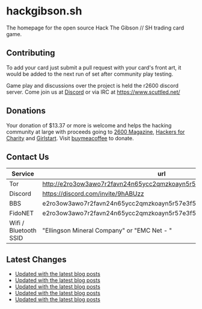 # hackgibson.sh
The homepage for the open source Hack The Gibson // SH trading card game.


## Contributing

To add your card just submit a pull request with your card's front art, it would be added to the next run of set after community play testing.

Game play and discussions over the project is held the r2600 discord server. Come join us at [Discord](https://discord.com/invite/9hABUzz) or via IRC at https://www.scuttled.net/


## Donations

Your donation of $13.37 or more is welcome and helps the hacking community at large with proceeds going to [2600 Magazine](https://2600.com/), [Hackers for Charity](https://hackersforcharity.org) and [Girlstart](https://girlstart.org).  Visit [buymeacoffee](https://www.buymeacoffee.com/hackgibson.sh) to donate.


## Contact Us

Service | url
-|-
Tor | http://e2ro3ow3awo7r2favn24n65ycc2qmzkoayn5r57e3f56nvjwdcgg32ad.onion
Discord | https://discord.com/invite/9hABUzz
BBS | e2ro3ow3awo7r2favn24n65ycc2qmzkoayn5r57e3f56nvjwdcgg32ad.onion:23
FidoNET | e2ro3ow3awo7r2favn24n65ycc2qmzkoayn5r57e3f56nvjwdcgg32ad.onion:24554
Wifi / Bluetooth SSID | "Ellingson Mineral Company" or "EMC Net - <fidonet address>"

## Latest Changes
<!-- BLOG-POST-LIST:START -->
- [Updated with the latest blog posts](https://github.com/DFW2600/hackgibson.sh/commit/9d36876c0eb9c44ccf8b8d90c1eee8d5df3c19a2)
- [Updated with the latest blog posts](https://github.com/DFW2600/hackgibson.sh/commit/f1826bada581cc0ec01c23af6bab307f09263d31)
- [Updated with the latest blog posts](https://github.com/DFW2600/hackgibson.sh/commit/763239e9dd2f02f2fde1edb169f86d336c1134e1)
- [Updated with the latest blog posts](https://github.com/DFW2600/hackgibson.sh/commit/40b4508f3b99abf3efc47c2d6a5f5ef956218222)
- [Updated with the latest blog posts](https://github.com/DFW2600/hackgibson.sh/commit/18aa8969adb610bfbf837709a317b67b6d0b3f07)
<!-- BLOG-POST-LIST:END -->
